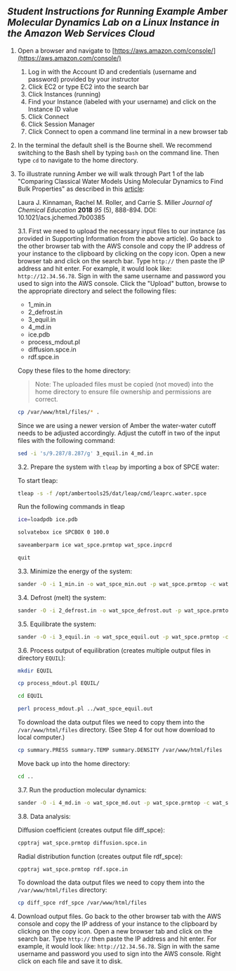 ## _Student Instructions for Running Example Amber Molecular Dynamics Lab on a Linux Instance in the Amazon Web Services Cloud_

1.	Open a browser and navigate to [https://aws.amazon.com/console/](https://aws.amazon.com/console/)
	1. Log in with the Account ID and credentials (username and password) provided by your instructor
	2. Click EC2 or type EC2 into the search bar
	3. Click Instances (running)
	4. Find your Instance (labeled with your username) and click on the Instance ID value
	5. Click Connect
	6. Click Session Manager
	7. Click Connect to open a command line terminal in a new browser tab

2.	In the terminal the default shell is the Bourne shell. We recommend switching to the Bash shell by typing `bash` on the command line. Then type `cd` to navigate to the home directory.

3.	To illustrate running Amber we will walk through Part 1 of the lab "Comparing Classical Water Models Using Molecular Dynamics to Find Bulk Properties" as described in this [article](https://pubs.acs.org/doi/full/10.1021/acs.jchemed.7b00385):

	Laura J. Kinnaman, Rachel M. Roller, and Carrie S. Miller
_Journal of Chemical Education_ **2018** _95_ (5), 888-894.
DOI: 10.1021/acs.jchemed.7b00385


	3.1. First we need to upload the necessary input files to our instance (as provided in Supporting Information from the above article). Go back to the other browser tab with the AWS console and copy the IP address of your instance to the clipboard by clicking on the copy icon. Open a new browser tab and click on the search bar. Type `http://` then paste the IP address and hit enter. For example, it would look like: `http://12.34.56.78`. Sign in with the same username and password you used to sign into the AWS console. Click the "Upload" button, browse to the appropriate directory and select the following files:
	
	- 1\_min.in
	- 2\_defrost.in
	- 3\_equil.in
	- 4\_md.in
	- ice.pdb
	- process\_mdout.pl
	- diffusion.spce.in
	- rdf.spce.in
	
	
	Copy these files to the home directory:
	
	>Note: The uploaded files must be copied (not moved) into the home directory to ensure file ownership and permissions are correct.

	
	```sh
	cp /var/www/html/files/* .
	``` 

	Since we are using a newer version of Amber the water-water cutoff needs to be adjusted accordingly. Adjust the cutoff in two of the input files with the following command:
	
	```sh
	sed -i 's/9.287/8.287/g' 3_equil.in 4_md.in
	```

	3.2. Prepare the system with `tleap` by importing a box of SPCE water:
	
	To start tleap:

	```sh
 	tleap -s -f /opt/ambertools25/dat/leap/cmd/leaprc.water.spce
	```
	Run the following commands in tleap
	
	```sh
	ice=loadpdb ice.pdb
	```
	
	```sh
	solvatebox ice SPCBOX 0 100.0
	```
	
	```sh
	saveamberparm ice wat_spce.prmtop wat_spce.inpcrd
	```
	
	```sh
	quit
	```
	
	3.3. Minimize the energy of the system:
	
	```sh
	sander -O -i 1_min.in -o wat_spce_min.out -p wat_spce.prmtop -c wat_spce.inpcrd -r wat_spce_min.rst
	```
	
	3.4. Defrost (melt) the system:
	
	```sh
	sander -O -i 2_defrost.in -o wat_spce_defrost.out -p wat_spce.prmtop -c wat_spce_min.rst -r wat_spce_defrost.rst
	```
	
	3.5. Equilibrate the system:

	```sh
	sander -O -i 3_equil.in -o wat_spce_equil.out -p wat_spce.prmtop -c wat_spce_defrost.rst -r wat_spce_equil.rst
	```
	
	3.6. Process output of equilibration (creates multiple output files in directory `EQUIL`):
	
	```sh
	mkdir EQUIL
	```
	
	```sh
	cp process_mdout.pl EQUIL/
	```
	
	```sh
	cd EQUIL
	```
	
	```sh
	perl process_mdout.pl ../wat_spce_equil.out
	```
	
	To download the data output files we need to copy them into the `/var/www/html/files` directory. (See Step 4 for out how download to local computer.)

	```sh
 	cp summary.PRESS summary.TEMP summary.DENSITY /var/www/html/files
	```
	Move back up into the home directory:
	
	```sh
	cd ..
	```
	
	3.7. Run the production molecular dynamics:
	
	```sh
	sander -O -i 4_md.in -o wat_spce_md.out -p wat_spce.prmtop -c wat_spce_equil.rst -r wat_spce_md.rst -x water_spce.mdcrd
	```
	
	3.8. Data analysis:
	
	Diffusion coefficient (creates output file diff\_spce):
	
	```sh
	cpptraj wat_spce.prmtop diffusion.spce.in
	```
	
	Radial distribution function (creates output file rdf\_spce):
	
	```sh
	cpptraj wat_spce.prmtop rdf.spce.in
	```
	To download the data output files we need to copy them into the `/var/www/html/files` directory:

	```sh
 	cp diff_spce rdf_spce /var/www/html/files
	```

4.	Download output files. Go back to the other browser tab with the AWS console and copy the IP address of your instance to the clipboard by clicking on the copy icon. Open a new browser tab and click on the search bar. Type `http://` then paste the IP address and hit enter. For example, it would look like: `http://12.34.56.78`. Sign in with the same username and password you used to sign into the AWS console. Right click on each file and save it to disk.




   
  

